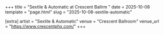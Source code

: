 +++
title = "Sextile & Automatic at Crescent Ballrm "
date = 2025-10-08
template = "page.html"
slug = "2025-10-08-sextile-automatic"

[extra]
artist = "Sextile & Automatic"
venue = "Crescent Ballroom"
venue_url = "https://www.crescentphx.com/"
+++
